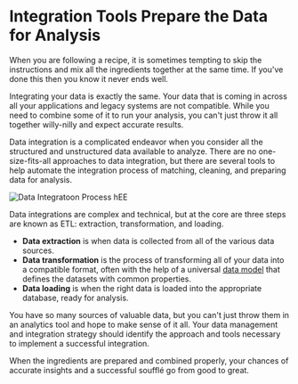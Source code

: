# Integration Tools Prepare the Data for Analysis

When you are following a recipe, it is sometimes tempting to skip the instructions and mix all the ingredients together at the same time. If you've done this then you know it never ends well.

Integrating your data is exactly the same. Your data that is coming in across all your applications and legacy systems are not compatible. While you need to combine some of it to run your analysis, you can't just throw it all together willy-nilly and expect accurate results.

Data integration is a complicated endeavor when you consider all the structured and unstructured data available to analyze.  There are no one-size-fits-all approaches to data integration, but there are several tools to help automate the integration process of matching, cleaning, and preparing data for analysis.

![Data Integratoon Process hEE](https://cdn.auth0.com/blog/dmi/Data-Integration-Process.png)

Data integrations are complex and technical, but at the core are three steps are known as ETL: extraction, transformation, and loading.

* **Data extraction** is when data is collected from all of the various data sources.
* **Data transformation** is the process of transforming all of your data into a compatible format, often with the help of a universal [data model](https://en.wikipedia.org/wiki/Data_model) that defines the datasets with common properties.
* **Data loading** is when the right data is loaded into the appropriate database, ready for analysis.

You have so many sources of valuable data, but you can't just throw them in an analytics tool and hope to make sense of it all. Your data management and integration strategy should identify the approach and tools necessary to implement a successful integration.

When the ingredients are prepared and combined properly, your chances of accurate insights and a successful soufflé go from good to great.